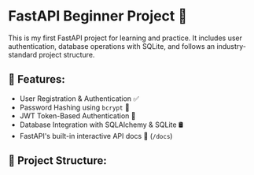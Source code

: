 # FastAPI Beginner Project 🚀

This is my first FastAPI project for learning and practice. It includes user authentication, database operations with SQLite, and follows an industry-standard project structure.

## 📌 Features:
- User Registration & Authentication ✅
- Password Hashing using `bcrypt` 🔐
- JWT Token-Based Authentication 🔑
- Database Integration with SQLAlchemy & SQLite 🛢️
- FastAPI's built-in interactive API docs 📄 (`/docs`)

## 📂 Project Structure:
